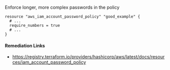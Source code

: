
Enforce longer, more complex passwords in the policy

```hcl
resource "aws_iam_account_password_policy" "good_example" {
  # ...
  require_numbers = true
  # ...
}
```

#### Remediation Links
 - https://registry.terraform.io/providers/hashicorp/aws/latest/docs/resources/iam_account_password_policy

